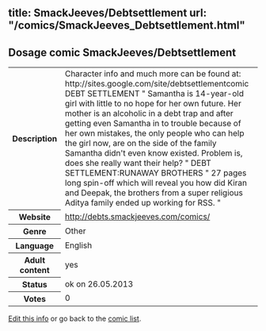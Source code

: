 title: SmackJeeves/Debtsettlement
url: "/comics/SmackJeeves_Debtsettlement.html"
---
Dosage comic SmackJeeves/Debtsettlement
-----------------------------------------

<p id="msg"></p>
<script type="text/javascript">
if (window.location.search === '?edit_info_mail=sent_ok') {
  var elem = document.getElementById("msg");
  elem.innerHTML = 'Edited information sucessfully sent for review, which is usually done daily. Thanks!';
  elem.className = 'ok';
}
</script>
<table class="comicinfo">
<tr>
<th>Description</th><td>Character info and much more can be found at: http://sites.google.com/site/debtsettlementcomic DEBT SETTLEMENT &quot; Samantha is 14-year-old girl with little to no hope for her own future. Her mother is an alcoholic in a debt trap and after getting even Samantha in to trouble because of her own mistakes, the only people who can help the girl now, are on the side of the family Samantha didn't even know existed. Problem is, does she really want their help? &quot; DEBT SETTLEMENT:RUNAWAY BROTHERS &quot; 27 pages long spin-off which will reveal you how did Kiran and Deepak, the brothers from a super religious Aditya family ended up working for RSS. &quot;</td>
</tr>
<tr>
<th>Website</th><td><a href="http://debts.smackjeeves.com/comics/">http://debts.smackjeeves.com/comics/</a></td>
</tr>
<tr>
<th>Genre</th><td>Other</td>
</tr>
<tr>
<th>Language</th><td>English</td>
</tr>
<tr>
<th>Adult content</th><td>yes</td>
</tr>
<tr>
<th>Status</th><td>ok on 26.05.2013</td>
</tr>
<tr>
<th>Votes</th><td>0</td>
</tr>
</table>

[Edit this info](SmackJeeves_Debtsettlement_edit.html) or go back to the [comic list](../comic-index.html).

